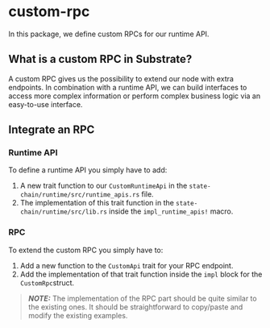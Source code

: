 # custom-rpc

In this package, we define custom RPCs for our runtime API.

## What is a custom RPC in Substrate?

A custom RPC gives us the possibility to extend our node with extra endpoints. In combination with a runtime API, we can build interfaces to access more complex information or perform complex business logic via an easy-to-use interface.

## Integrate an RPC

### Runtime API

To define a runtime API you simply have to add:

1. A new trait function to our `CustomRuntimeApi` in the `state-chain/runtime/src/runtime_apis.rs` file.
2. The implementation of this trait function in the `state-chain/runtime/src/lib.rs` inside the `impl_runtime_apis!` macro.

### RPC

To extend the custom RPC you simply have to:

1. Add a new function to the `CustomApi` trait for your RPC endpoint.
2. Add the implementation of that trait function inside the `impl` block for the `CustomRpc`struct.

> **_NOTE:_**  The implementation of the RPC part should be quite similar to the existing ones. It should be straightforward to copy/paste and modify the existing examples.
